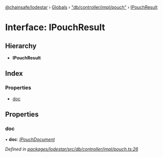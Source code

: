 [@chainsafe/lodestar](../README.md) › [Globals](../globals.md) › ["db/controller/impl/pouch"](../modules/_db_controller_impl_pouch_.md) › [IPouchResult](_db_controller_impl_pouch_.ipouchresult.md)

# Interface: IPouchResult

## Hierarchy

* **IPouchResult**

## Index

### Properties

* [doc](_db_controller_impl_pouch_.ipouchresult.md#doc)

## Properties

###  doc

• **doc**: *[IPouchDocument](_db_controller_impl_pouch_.ipouchdocument.md)*

*Defined in [packages/lodestar/src/db/controller/impl/pouch.ts:26](https://github.com/ChainSafe/lodestar/blob/9dda0faba/packages/lodestar/src/db/controller/impl/pouch.ts#L26)*
